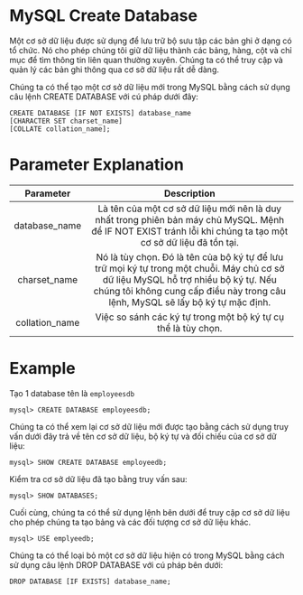# MySQL Create Database

Một cơ sở dữ liệu được sử dụng để lưu trữ bộ sưu tập các bản ghi ở dạng có tổ chức. Nó cho phép chúng tôi giữ dữ liệu
thành các bảng, hàng, cột và chỉ mục để tìm thông tin liên quan thường xuyên. Chúng ta có thể truy cập và quản lý các
bản ghi thông qua cơ sở dữ liệu rất dễ dàng.

Chúng ta có thể tạo một cơ sở dữ liệu mới trong MySQL bằng cách sử dụng câu lệnh CREATE DATABASE với cú pháp dưới đây:

```angular2html
CREATE DATABASE [IF NOT EXISTS] database_name
[CHARACTER SET charset_name]
[COLLATE collation_name]; 
```

# Parameter Explanation

|   Parameter    |                                                                                                      Description                                                                                                      |
|:--------------:|:---------------------------------------------------------------------------------------------------------------------------------------------------------------------------------------------------------------------:|
| database_name  |                             Là tên của một cơ sở dữ liệu mới nên là duy nhất trong phiên bản máy chủ MySQL. Mệnh đề IF NOT EXIST tránh lỗi khi chúng ta tạo một cơ sở dữ liệu đã tồn tại.                             |    
|  charset_name  | Nó là tùy chọn. Đó là tên của bộ ký tự để lưu trữ mọi ký tự trong một chuỗi. Máy chủ cơ sở dữ liệu MySQL hỗ trợ nhiều bộ ký tự. Nếu chúng tôi không cung cấp điều này trong câu lệnh, MySQL sẽ lấy bộ ký tự mặc định. |    
| collation_name |                                                                             Việc so sánh các ký tự trong một bộ ký tự cụ thể là tùy chọn.                                                                             |    

# Example
Tạo 1 database  tên là `employeesdb`
```angular2html
mysql> CREATE DATABASE employeesdb;  
```

Chúng ta có thể xem lại cơ sở dữ liệu mới được tạo bằng cách sử dụng truy vấn dưới đây trả về tên cơ sở dữ liệu, bộ ký tự và đối chiếu của cơ sở dữ liệu:
```angular2html
mysql> SHOW CREATE DATABASE employeedb;
```

Kiểm tra cơ sở dữ liệu đã tạo bằng truy vấn sau:
```angular2html
mysql> SHOW DATABASES;    
```

Cuối cùng, chúng ta có thể sử dụng lệnh bên dưới để truy cập cơ sở dữ liệu cho phép chúng ta tạo bảng và các đối tượng cơ sở dữ liệu khác.
```angular2html
mysql> USE emplyeedb;   
```
Chúng ta có thể loại bỏ một cơ sở dữ liệu hiện có trong MySQL bằng cách sử dụng câu lệnh DROP DATABASE với cú pháp bên dưới:
```angular2html
DROP DATABASE [IF EXISTS] database_name;    
```


